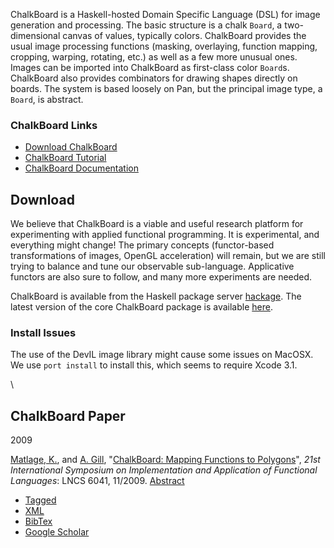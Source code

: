 ChalkBoard is a Haskell-hosted Domain Specific Language (DSL) for image
generation and processing. The basic structure is a chalk `Board`, a
two-dimensional canvas of values, typically colors. ChalkBoard provides
the usual image processing functions (masking, overlaying, function
mapping, cropping, warping, rotating, etc.) as well as a few more
unusual ones. Images can be imported into ChalkBoard as first-class
color `Board`s. ChalkBoard also provides combinators for drawing shapes
directly on boards. The system is based loosely on Pan, but the
principal image type, a `Board`, is abstract.

### ChalkBoard Links

-   [Download ChalkBoard](http://hackage.haskell.org/package/chalkboard)
-   [ChalkBoard
    Tutorial](http://www.ittc.ku.eduTools/ChalkBoard/Tutorial)
-   [ChalkBoard
    Documentation](http://www.ittc.ku.edu/csdl/fpg/sites/default/files/chalkboardhaddock/index.html)

Download
--------

We believe that ChalkBoard is a viable and useful research platform for
experimenting with applied functional programming. It is experimental,
and everything might change! The primary concepts (functor-based
transformations of images, OpenGL acceleration) will remain, but we are
still trying to balance and tune our observable sub-language.
Applicative functors are also sure to follow, and many more experiments
are needed.

ChalkBoard is available from the Haskell package server
[hackage](http://hackage.haskell.org/). The latest version of the core
ChalkBoard package is available
[here](http://hackage.haskell.org/package/chalkboard).

### Install Issues

The use of the DevIL image library might cause some issues on MacOSX. We
use `port install` to install this, which seems to require Xcode 3.1.

\

ChalkBoard Paper
----------------

2009

[Matlage, K.](/biblio/author/8), and [A.
Gill](/biblio/author/42), "[ChalkBoard: Mapping Functions to
Polygons](/biblio/view/11)", *21st International Symposium on
Implementation and Application of Functional Languages*: LNCS 6041,
11/2009. [Abstract](/node/11)

-   [Tagged](/biblio/export/tagged/11 "Click to download the EndNote Tagged formatted file")
-   [XML](/biblio/export/xml/11 "Click to download the XML formatted file")
-   [BibTex](/biblio/export/bibtex/11 "Click to download the BibTEX formatted file")
-   [Google
    Scholar](http://scholar.google.com/scholar?btnG=Search%2BScholar&as_q=%22ChalkBoard%3A%2BMapping%2BFunctions%2Bto%2BPolygons%22&as_sauthors=Matlage&as_occt=any&as_epq=&as_oq=&as_eq=&as_publication=&as_ylo=&as_yhi=&as_sdtAAP=1&as_sdtp=1 "Click to search Google Scholar for this entry")

